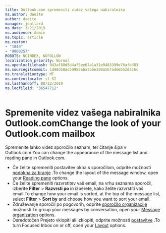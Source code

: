 ```yaml
---
title: Outlook.com spremeniti videz vašega nabiralnika
ms.author: daeite
author: daeite
manager: joallard
ms.date: 3/21/2019
ms.audience: Admin
ms.topic: article
ms.custom:
- "1849"
- "9000257"
ROBOTS: NOINDEX, NOFOLLOW
localization_priority: Normal
ms.openlocfilehash: 943af80d5d4af5ee67a1a31e9483399e76afdd83
ms.sourcegitcommit: 1d98db8acb9959aba3b5e308a567ade6b62da56c
ms.translationtype: MT
ms.contentlocale: sl-SI
ms.lasthandoff: 08/22/2019
ms.locfileid: "36547712"
---
```

# <a name="change-the-look-of-your-outlookcom-mailbox"></a><span data-ttu-id="6362a-102">Spremenite videz vašega nabiralnika Outlook.com</span><span class="sxs-lookup"><span data-stu-id="6362a-102">Change the look of your Outlook.com mailbox</span></span>

<span data-ttu-id="6362a-103">Spremenite lahko videz sporočilo seznam, ter čitanje šipa v Outlook.com.</span><span class="sxs-lookup"><span data-stu-id="6362a-103">You can change the appearance of the message list and reading pane in Outlook.com.</span></span>

- <span data-ttu-id="6362a-104">Če želite spremeniti postavitev okna s sporočilom, odprite možnosti [podokna za branje](https://outlook.live.com/mail/options/mail/layout/readingPane) .</span><span class="sxs-lookup"><span data-stu-id="6362a-104">To change the layout of the message window, open your [Reading pane](https://outlook.live.com/mail/options/mail/layout/readingPane) options.</span></span>
- <span data-ttu-id="6362a-105">Če želite spremeniti razvrstitev vaš email, na vrhu seznama sporočil, izberite **Filter** > **Razvrsti po** in izberete, kako želite razvrstiti vaš email.</span><span class="sxs-lookup"><span data-stu-id="6362a-105">To change how your email is sorted, at the top of the message list, select **Filter** > **Sort by** and choose how you want to sort your email.</span></span>
- <span data-ttu-id="6362a-106">Združevanje sporočil po pogovorih, odprite [sporočilo organizacije](https://outlook.live.com/mail/options/mail/layout/conversations) možnosti.</span><span class="sxs-lookup"><span data-stu-id="6362a-106">To group your messages by conversation, open your [Message organization](https://outlook.live.com/mail/options/mail/layout/conversations) options.</span></span>
- <span data-ttu-id="6362a-107">Osredotočen Prejeto vklopiti ali izklopiti, odprite možnosti [postavitve](https://outlook.live.com/mail/options/mail/layout/focused) .</span><span class="sxs-lookup"><span data-stu-id="6362a-107">To turn Focused Inbox on or off, open your [Layout](https://outlook.live.com/mail/options/mail/layout/focused) options.</span></span>